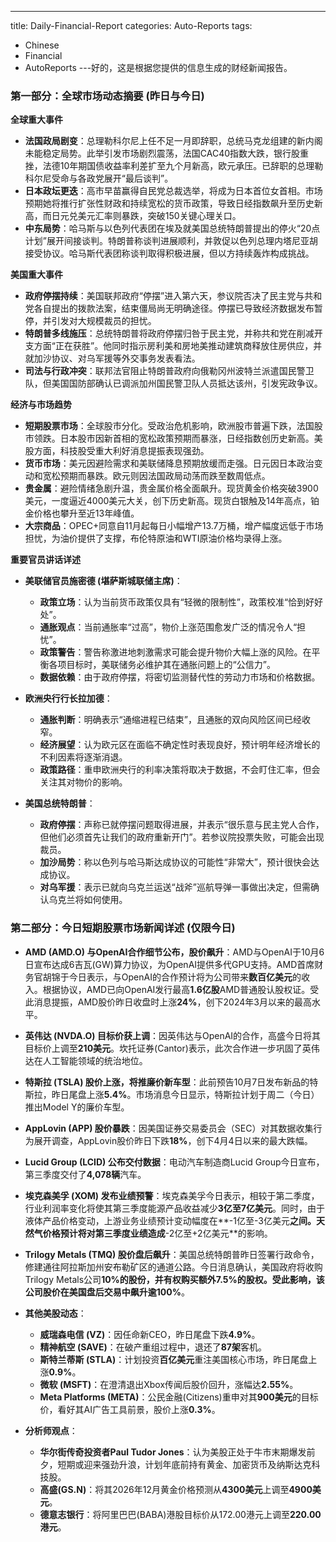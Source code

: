 ---
title: Daily-Financial-Report
categories: Auto-Reports
tags:
  - Chinese
  - Financial
  - AutoReports
---好的，这是根据您提供的信息生成的财经新闻报告。

### **第一部分：全球市场动态摘要 (昨日与今日)**

**全球重大事件**
*   **法国政局剧变**：总理勒科尔尼上任不足一月即辞职，总统马克龙组建的新内阁未能稳定局势。此举引发市场剧烈震荡，法国CAC40指数大跌，银行股重挫，法德10年期国债收益率利差扩至九个月新高，欧元承压。已辞职的总理勒科尔尼受命与各政党展开“最后谈判”。
*   **日本政坛更迭**：高市早苗赢得自民党总裁选举，将成为日本首位女首相。市场预期她将推行扩张性财政和持续宽松的货币政策，导致日经指数飙升至历史新高，而日元兑美元汇率则暴跌，突破150关键心理关口。
*   **中东局势**：哈马斯与以色列代表团在埃及就美国总统特朗普提出的停火“20点计划”展开间接谈判。特朗普称谈判进展顺利，并敦促以色列总理内塔尼亚胡接受协议。哈马斯代表团称谈判取得积极进展，但以方持续轰炸构成挑战。

**美国重大事件**
*   **政府停摆持续**：美国联邦政府“停摆”进入第六天，参议院否决了民主党与共和党各自提出的拨款法案，结束僵局尚无明确途径。停摆已导致经济数据发布暂停，并引发对大规模裁员的担忧。
*   **特朗普多线施压**：总统特朗普将政府停摆归咎于民主党，并称共和党在削减开支方面“正在获胜”。他同时指示房利美和房地美推动建筑商释放住房供应，并就加沙协议、对乌军援等外交事务发表看法。
*   **司法与行政冲突**：联邦法官阻止特朗普政府向俄勒冈州波特兰派遣国民警卫队，但美国国防部确认已调派加州国民警卫队人员抵达该州，引发宪政争议。

**经济与市场趋势**
*   **短期股票市场**：全球股市分化。受政治危机影响，欧洲股市普遍下跌，法国股市领跌。日本股市因新首相的宽松政策预期而暴涨，日经指数创历史新高。美股方面，科技股受重大利好消息提振表现强劲。
*   **货币市场**：美元因避险需求和美联储降息预期放缓而走强。日元因日本政治变动和宽松预期而暴跌。欧元则因法国政局动荡而跌至数周低点。
*   **贵金属**：避险情绪急剧升温，贵金属价格全面飙升。现货黄金价格突破3900美元，一度逼近4000美元大关，创下历史新高。现货白银触及14年高点，铂金价格也攀升至近13年峰值。
*   **大宗商品**：OPEC+同意自11月起每日小幅增产13.7万桶，增产幅度远低于市场担忧，为油价提供了支撑，布伦特原油和WTI原油价格均录得上涨。

**重要官员讲话详述**
*   **美联储官员施密德 (堪萨斯城联储主席)**：
    *   **政策立场**：认为当前货币政策仅具有“轻微的限制性”，政策校准“恰到好好处”。
    *   **通胀观点**：当前通胀率“过高”，物价上涨范围愈发广泛的情况令人“担忧”。
    *   **政策警告**：警告称激进地刺激需求可能会提升物价大幅上涨的风险。在平衡各项目标时，美联储务必维护其在通胀问题上的“公信力”。
    *   **数据依赖**：由于政府停摆，将密切监测替代性的劳动力市场和价格数据。

*   **欧洲央行行长拉加德**：
    *   **通胀判断**：明确表示“通缩进程已结束”，且通胀的双向风险区间已经收窄。
    *   **经济展望**：认为欧元区在面临不确定性时表现良好，预计明年经济增长的不利因素将逐渐消退。
    *   **政策路径**：重申欧洲央行的利率决策将取决于数据，不会盯住汇率，但会关注其对物价的影响。

*   **美国总统特朗普**：
    *   **政府停摆**：声称已就停摆问题取得进展，并表示“很乐意与民主党人合作，但他们必须首先让我们的政府重新开门”。若参议院投票失败，可能会出现裁员。
    *   **加沙局势**：称以色列与哈马斯达成协议的可能性“非常大”，预计很快会达成协议。
    *   **对乌军援**：表示已就向乌克兰运送“战斧”巡航导弹一事做出决定，但需确认乌克兰将如何使用。

### **第二部分：今日短期股票市场新闻详述 (仅限今日)**

*   **AMD (AMD.O) 与OpenAI合作细节公布，股价飙升**：AMD与OpenAI于10月6日宣布达成6吉瓦(GW)算力协议，为OpenAI提供多代GPU支持。AMD首席财务官胡锦于今日表示，与OpenAI的合作预计将为公司带来**数百亿美元**的收入。根据协议，AMD已向OpenAI发行最高**1.6亿股**AMD普通股认股权证。受此消息提振，AMD股价昨日收盘时上涨**24%**，创下2024年3月以来的最高水平。

*   **英伟达 (NVDA.O) 目标价获上调**：因英伟达与OpenAI的合作，高盛今日将其目标价上调至**210美元**。坎托证券(Cantor)表示，此次合作进一步巩固了英伟达在人工智能领域的统治地位。

*   **特斯拉 (TSLA) 股价上涨，将推廉价新车型**：此前预告10月7日发布新品的特斯拉，昨日尾盘上涨**5.4%**。市场消息今日显示，特斯拉计划于周二（今日）推出Model Y的廉价车型。

*   **AppLovin (APP) 股价暴跌**：因美国证券交易委员会（SEC）对其数据收集行为展开调查，AppLovin股价昨日下跌**18%**，创下4月4日以来的最大跌幅。

*   **Lucid Group (LCID) 公布交付数据**：电动汽车制造商Lucid Group今日宣布，第三季度交付了**4,078辆**汽车。

*   **埃克森美孚 (XOM) 发布业绩预警**：埃克森美孚今日表示，相较于第二季度，行业利润率变化将使其第三季度能源产品收益减少**3亿至7亿美元**。同时，由于液体产品价格变动，上游业务业绩预计变动幅度在**-1亿至-3亿美元**之间。天然气价格预计将对第三季度业绩造成**-2亿至+2亿美元**的影响。

*   **Trilogy Metals (TMQ) 股价盘后飙升**：美国总统特朗普昨日签署行政命令，修建通往阿拉斯加州安布勒矿区的通道公路。今日消息确认，美国政府将收购Trilogy Metals公司**10%**的股份，并有权购买额外**7.5%**的股权。受此影响，该公司股价在美国盘后交易中飙升逾**100%**。

*   **其他美股动态**：
    *   **威瑞森电信 (VZ)**：因任命新CEO，昨日尾盘下跌**4.9%**。
    *   **精神航空 (SAVE)**：在破产重组过程中，退还了**87架**客机。
    *   **斯特兰蒂斯 (STLA)**：计划投资**百亿美元**重注美国核心市场，昨日尾盘上涨**0.9%**。
    *   **微软 (MSFT)**：在澄清退出Xbox传闻后股价回升，涨幅达**2.55%**。
    *   **Meta Platforms (META)**：公民金融(Citizens)重申对其**900美元**的目标价，看好其AI广告工具前景，股价上涨**0.3%**。

*   **分析师观点**：
    *   **华尔街传奇投资者Paul Tudor Jones**：认为美股正处于牛市末期爆发前夕，短期或迎来强劲升浪，计划年底前持有黄金、加密货币及纳斯达克科技股。
    *   **高盛(GS.N)**：将其2026年12月黄金价格预测从**4300美元**上调至**4900美元**。
    *   **德意志银行**：将阿里巴巴(BABA)港股目标价从172.00港元上调至**220.00港元**。